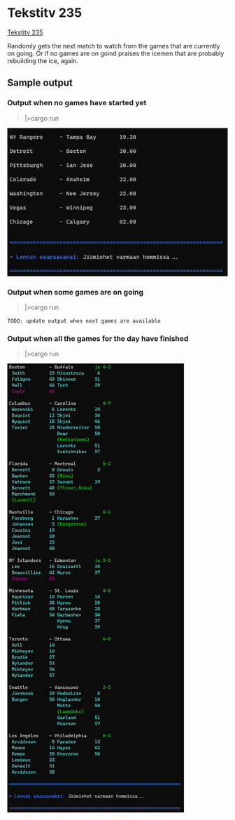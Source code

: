 # Tekstitv 235

[Tekstitv 235](https://yle.fi/aihe/tekstitv?P=235)

Randomly gets the next match to watch from the games that are currently on going. Or if no games are on goind praises the icemen that are probably rebuilding the ice, again.

## Sample output

### Output when no games have started yet

> |>cargo run

![alt text](sample_not_started.png "Output when no games have started yet")

### Output when some games are on going

> |>cargo run

```text
TODO: update output when next games are available
```

### Output when all the games for the day have finished

> |>cargo run

![alt text](sample_end.png "Output when all the games for the day have finished")
